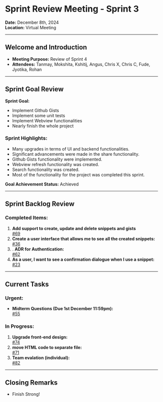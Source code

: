 
# Sprint Review Meeting - Sprint 3

**Date:** December 8th, 2024  
**Location:** Virtual Meeting  

---

## Welcome and Introduction  

- **Meeting Purpose:** Review of Sprint 4  
- **Attendees:** Tanmay, Mokshita, Kshitij, Angus, Chris X, Chris C, Fude, Jyotika, Rohan

---

## Sprint Goal Review  

**Sprint Goal:**  
- Implement Github Gists
- Implement some unit tests
- Implement Webview functionalities
- Nearly finish the whole project

### Sprint Highlights:  
- Many upgrades in terms of UI and backend functionalities.
- Significant advancements were made in the share functionality.
- Github Gists functionality were implemented.
- Webview refresh functionality was created.
- Search functionality was created.
- Most of the functionality for the project was completed this sprint.

**Goal Achievement Status:** Achieved  

---

## Sprint Backlog Review  

### Completed Items:  
1. **Add support to create, update and delete snippets and gists**  
   [#69](https://github.com/cse210-fa24-group13/codesnip/issues/69)  
2. **Create a user interface that allows me to see all the created snippets:**  
   [#36](https://github.com/cse210-fa24-group13/codesnip/issues/36)  
3. . **ADR for Authentication:**  
   [#62](https://github.com/cse210-fa24-group13/codesnip/issues/62)  
4. **As a user, I want to see a confirmation dialogue when I use a snippet:**  
   [#23](https://github.com/cse210-fa24-group13/codesnip/issues/23)  

---

## Current Tasks  

### Urgent:  
- **Midterm Questions (Due 1st December 11:59pm):**  
  [#55](https://github.com/cse210-fa24-group13/codesnip/issues/55)  

### In Progress:  
1. **Upgrade front-end design:**  
   [#74](https://github.com/cse210-fa24-group13/codesnip/issues/74)  
2. **move HTML code to separate file:**  
   [#71](https://github.com/cse210-fa24-group13/codesnip/issues/71)  
3. **Team evalation (individual):**  
   [#82](https://github.com/cse210-fa24-group13/codesnip/issues/82)  

---

## Closing Remarks  

- Finish Strong!
